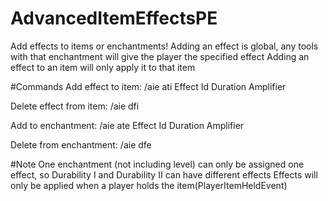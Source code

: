 # AdvancedItemEffectsPE
Add effects to items or enchantments!
Adding an effect is global, any tools with that enchantment will give the player the specified effect
Adding an effect to an item will only apply it to that item

#Commands
Add effect to item: /aie ati Effect Id Duration Amplifier

Delete effect from item: /aie dfi

Add to enchantment: /aie ate Effect Id Duration Amplifier

Delete from enchantment: /aie dfe

#Note
One enchantment (not including level) can only be assigned one effect, so Durability I and Durability II can have different effects
Effects will only be applied when a player holds the item(PlayerItemHeldEvent)

